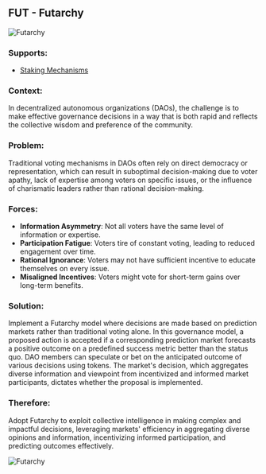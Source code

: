 ## FUT - Futarchy

![Futarchy](./output/illustrations/futarchy.png)

### Supports:
- [Staking Mechanisms](./staking_mechanisms.html)

### Context:
In decentralized autonomous organizations (DAOs), the challenge is to make effective governance decisions in a way that is both rapid and reflects the collective wisdom and preference of the community.

### Problem:
Traditional voting mechanisms in DAOs often rely on direct democracy or representation, which can result in suboptimal decision-making due to voter apathy, lack of expertise among voters on specific issues, or the influence of charismatic leaders rather than rational decision-making.

### Forces:
- **Information Asymmetry**: Not all voters have the same level of information or expertise.
- **Participation Fatigue**: Voters tire of constant voting, leading to reduced engagement over time.
- **Rational Ignorance**: Voters may not have sufficient incentive to educate themselves on every issue.
- **Misaligned Incentives**: Voters might vote for short-term gains over long-term benefits.

### Solution:
Implement a Futarchy model where decisions are made based on prediction markets rather than traditional voting alone. In this governance model, a proposed action is accepted if a corresponding prediction market forecasts a positive outcome on a predefined success metric better than the status quo. DAO members can speculate or bet on the anticipated outcome of various decisions using tokens. The market's decision, which aggregates diverse information and viewpoint from incentivized and informed market participants, dictates whether the proposal is implemented.

### Therefore:
Adopt Futarchy to exploit collective intelligence in making complex and impactful decisions, leveraging markets' efficiency in aggregating diverse opinions and information, incentivizing informed participation, and predicting outcomes effectively.


![Futarchy](./output/futarchy_specific_graph.png)